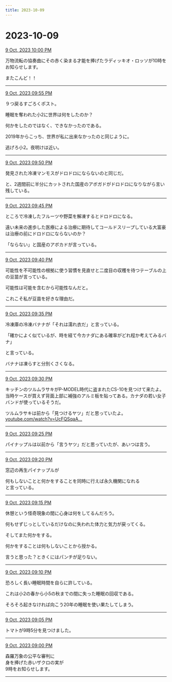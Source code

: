 ```yaml
---
title: 2023-10-09
---
```

# 2023-10-09

[9 Oct, 2023 10:00 PM](https://twitter.com/hirasawa/status/1711365903105860052#m)

万物流転の協奏曲にその赤く染まる才能を捧げたラディッキオ・ロッソが10時をお知らせします。  
  
またこんど！！

---

[9 Oct, 2023 09:55 PM](https://twitter.com/hirasawa/status/1711364639156469875#m)

９つ戻るすごろくポスト。  
  
睡眠を奪われた小2に世界は何をしたのか？  
  
何かをしたのではなく、できなかったのである。  
  
2019年からこっち、世界が私に出来なかったのと同じように。  
  
逃げろ小2。夜明けは近い。

---

[9 Oct, 2023 09:50 PM](https://twitter.com/hirasawa/status/1711363380907549144#m)

発見された冷凍マンモスがドロドロにならないのと同じだ。  
  
と、2週間前に半分にカットされた国産のアボガドがドロドロになりながら言い残している。

---

[9 Oct, 2023 09:45 PM](https://twitter.com/hirasawa/status/1711362123056455762#m)

ところで冷凍したフルーツや野菜を解凍するとドロドロになる。  
  
遠い未来の進歩した医療による治療に期待してコールドスリープしている大富豪は治療の前にドロドロにならないのか？  
  
「ならない」と国産のアボカドが言っている。

---

[9 Oct, 2023 09:40 PM](https://twitter.com/hirasawa/status/1711360864354181606#m)

可能性を不可能性の根拠に使う習慣を見直せと二度目の収穫を待つテーブルの上の豆苗が言っている。  
  
可能性は可能を含むから可能性なんだと。  
  
これこそ私が豆苗を好きな理由だ。

---

[9 Oct, 2023 09:35 PM](https://twitter.com/hirasawa/status/1711359606079815916#m)

冷凍庫の冷凍バナナが「それは濡れ衣だ」と言っている。  
  
「確かによく似ているが、時を経て今カナダにある確率がどれ程か考えてみるバナ」  
  
と言っている。  
  
バナナは凍らすと分別くさくなる。

---

[9 Oct, 2023 09:30 PM](https://twitter.com/hirasawa/status/1711358349298597913#m)

キッチンのツルムラサキがP-MODEL時代に盗まれたCS-10を見つけて来たよ。当時ケースが買えず背面上部に補強のアルミ板を貼ってある。カナダの若い女子バンドが使っているそうだ。  
  
ツルムラサキは前から「見つけるヤツ」だと思っていたよ。  
<a href="https://www.youtube.com/watch?v=UcFQSqaAPXM">youtube.com/watch?v=UcFQSqaA…</a>

---

[9 Oct, 2023 09:25 PM](https://twitter.com/hirasawa/status/1711357089342275587#m)

パイナップルは以前から「言うヤツ」だと思っていたが、あいつは言う。

---

[9 Oct, 2023 09:20 PM](https://twitter.com/hirasawa/status/1711355831155925490#m)

窓辺の再生パイナップルが  
  
何もしないことと何かをすることを同時に行えば永久機関になれる  
と言っている。

---

[9 Oct, 2023 09:15 PM](https://twitter.com/hirasawa/status/1711354573128970550#m)

休憩という怪奇現象の間に心身は何をしてるんだろう。  
  
何もせずじっとしているだけなのに失われた体力と気力が戻ってくる。  
  
そしてまた何かをする。  
  
何かをすることは何もしないことから授かる。  
  
言うと思った？ときくにはパンチが足りない。

---

[9 Oct, 2023 09:10 PM](https://twitter.com/hirasawa/status/1711353314389151842#m)

恐ろしく長い睡眠時間を自らに許している。  
  
これは小2の春から小5の秋までの間に失った睡眠の回収である。  
  
そろそろ起きなければ向こう20年の睡眠を使い果たしてしまう。

---

[9 Oct, 2023 09:05 PM](https://twitter.com/hirasawa/status/1711352056534229498#m)

トマトが9時5分を見つけました。

---

[9 Oct, 2023 09:00 PM](https://twitter.com/hirasawa/status/1711350805939237085#m)

森羅万象の公平な審判に  
身を捧げた赤いザクロの実が  
9時をお知らせします。

---

